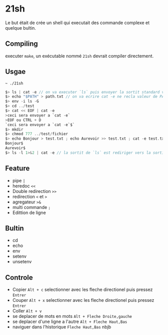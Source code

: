 # 21sh

Le but était de crée un shell qui executait des commande complexe et quelque bultin.

## Compiling

executer `make`, un exécutable nommé `21sh` devrait compiler directement.

## Usgae

`~ ./21sh`

```c
$> ls | cat -e // on va executer `ls` puis envoyer la sortit standard vers l'entrée stendard de `cat -e`
$> echo "$PATH" > path.txt // on va ecrire cat -e ne recla valeur de PATH dans path.txt
$> env -i ls -G
$> cd ../test
$> cat << EOF | cat -e
>ceci sera envoyer a `cat -e`
>EOF ou CTRL + D
`ceci sera envoyer a `cat -e`$`
$> mkdir
$> chmod 777 ../test/fichier
$> echo Bonjour > test.txt ; echo Aurevoir >> test.txt ; cat -e test.txt
Bonjour$
Aurevoir$
$> ls -l 1>&2 | cat -e // la sortit de `ls` est rediriger vers la sortit d'erreur, le `pipe` lui recupere la sortit stendard qui est vide donc `cat -e` ne recupere aucune entrée
```
## Feature

* pipe `|`
* heredoc `<<`
* Double redirection `>>`
* redirection `<` et `>`
* agregateur  `>&`
* multi commande `;`
* Edittion de ligne 

## Bultin

* cd
* echo
* env
* setenv
* unsetenv

## Controle

* Copier `Alt + c` selectionner avec les fleche directionel puis pressez `Entrer`
* Couper `Alt + x` selectionner avec les fleche directionel puis pressez `Entrer`
* Coller `Alt + v`
* se deplacer de mots en mots `Alt + Fleche Droite,gauche`
* se deplacer d'une ligne a l'autre `Alt + Fleche Haut,Bas`
* naviguer dans l'historique `Fleche Haut,Bas`
nbjb
